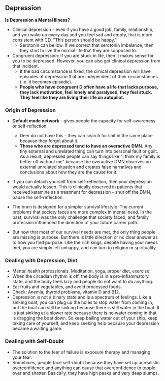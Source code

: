 
## Depression

**Is Depression a Mental Illness?**

- Clinical depression - even if you have a good job, family, relationship, and you wake up every day and you feel sad and empty, that is more consistent with CD. "This person should be happy."
  - Serotonin can be low. If we correct that serotonin imbalance, then they start to live the normal life that they are supposed to.
- Congruent depression: If you are stuck in life, then it makes sense for you to be depressed. However, you can also get clinical depression from that incident.
  - If the bad circumstance is fixed, the clinical depression will have episodes of depression that are independent of their circumstances (i.e. it becomes episodic).
  - **People who have congruent D often have a life that lacks purpose, they lack motivation, feel lonely and paralysed, they feel stuck. They feel like they are living their life on autopilot.**

### Origin of Depression

- **Default mode network** - gives people the capacity for self-awareness or self-reflection.
  - Deer do not have this - they can search for shit in the same place because they forgot about it.
  - **Those who are depressed tend to have an overactive DMN.** Any tiny external and unrelated thing can turn into personal fault or guilt. As a result, depressed people can say things like "I think my family is better off without me" because the overactive DMN observes an external unrelated situation and creates false narratives and conclusions about how they are the cause for it.
- If you can detach yourself from self-reflection, then your depression would actually lessen. This is clinically observed in patients that received ketamine as a treatment for depression - shut off the DMN, pause the self-reflection.

- The brain is designed for a simpler survival lifestyle. The current problems that society faces are more complex in mental need. In the past, survival was the only challenge that society faced, and family profession influenced the direction of your future career path.
- But now that most of our survival needs are met, the only thing people are missing is purpose. But there is little direction or no clear answer as to how you find purpose. Like the rich kings, despite having your needs met, you are simply left unhappy, and can turn to religion or spirituality.

### Dealing with Depression, Diet

- Mental health professionals. Meditation, yoga, proper diet, exercise.
- When the circadian rhythm is off, the body is in a pro-inflammatory state, and the body feels lazy and people do not want to do anything.
- Eat fruits and vegetables, and avoid processed foods.
- Check: Anemia, thyroid problems, vitamin D and B12.
- Depression is not a binary state and is a spectrum of feelings. Like a sinking boat, you can plug up the holes to stop water from coming in, but the boat can still be sinking because there is still water in the boat. It is just sinking at a slower rate because there is no water coming in that is dragging the boat down. So keep bailing water out of your ship, keep taking care of yourself, and keep seeking help because your depression became a waiting game.

### Dealing with Self-Doubt

- The solution to the fear of failure is exposure therapy and managing your fear.
- Sometimes, people face self-doubt because they have set up unrealistic overconfidence and anything can cause that overconfidence to topple over and shatter. Basically, they have high peaks and very deep slumps.
